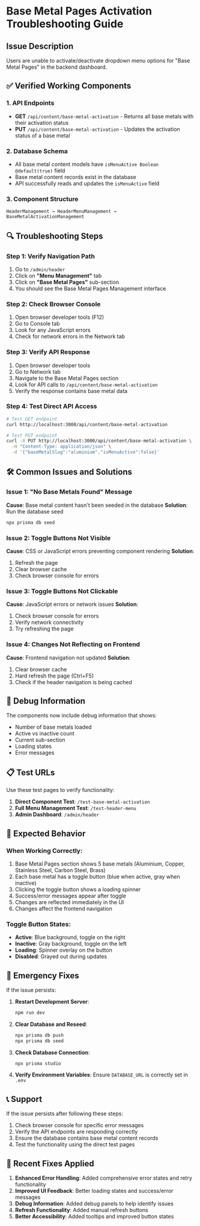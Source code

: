 # Base Metal Pages Activation Troubleshooting Guide

## Issue Description
Users are unable to activate/deactivate dropdown menu options for "Base Metal Pages" in the backend dashboard.

## ✅ Verified Working Components

### 1. API Endpoints
- **GET** `/api/content/base-metal-activation` - Returns all base metals with their activation status
- **PUT** `/api/content/base-metal-activation` - Updates the activation status of a base metal

### 2. Database Schema
- All base metal content models have `isMenuActive Boolean @default(true)` field
- Base metal content records exist in the database
- API successfully reads and updates the `isMenuActive` field

### 3. Component Structure
```
HeaderManagement → HeaderMenuManagement → BaseMetalActivationManagement
```

## 🔍 Troubleshooting Steps

### Step 1: Verify Navigation Path
1. Go to `/admin/header`
2. Click on **"Menu Management"** tab
3. Click on **"Base Metal Pages"** sub-section
4. You should see the Base Metal Pages Management interface

### Step 2: Check Browser Console
1. Open browser developer tools (F12)
2. Go to Console tab
3. Look for any JavaScript errors
4. Check for network errors in the Network tab

### Step 3: Verify API Response
1. Open browser developer tools
2. Go to Network tab
3. Navigate to the Base Metal Pages section
4. Look for API calls to `/api/content/base-metal-activation`
5. Verify the response contains base metal data

### Step 4: Test Direct API Access
```bash
# Test GET endpoint
curl http://localhost:3000/api/content/base-metal-activation

# Test PUT endpoint
curl -X PUT http://localhost:3000/api/content/base-metal-activation \
  -H "Content-Type: application/json" \
  -d '{"baseMetalSlug":"aluminium","isMenuActive":false}'
```

## 🛠️ Common Issues and Solutions

### Issue 1: "No Base Metals Found" Message
**Cause**: Base metal content hasn't been seeded in the database
**Solution**: Run the database seed
```bash
npx prisma db seed
```

### Issue 2: Toggle Buttons Not Visible
**Cause**: CSS or JavaScript errors preventing component rendering
**Solution**: 
1. Refresh the page
2. Clear browser cache
3. Check browser console for errors

### Issue 3: Toggle Buttons Not Clickable
**Cause**: JavaScript errors or network issues
**Solution**:
1. Check browser console for errors
2. Verify network connectivity
3. Try refreshing the page

### Issue 4: Changes Not Reflecting on Frontend
**Cause**: Frontend navigation not updated
**Solution**:
1. Clear browser cache
2. Hard refresh the page (Ctrl+F5)
3. Check if the header navigation is being cached

## 🔧 Debug Information

The components now include debug information that shows:
- Number of base metals loaded
- Active vs inactive count
- Current sub-section
- Loading states
- Error messages

## 📋 Test URLs

Use these test pages to verify functionality:

1. **Direct Component Test**: `/test-base-metal-activation`
2. **Full Menu Management Test**: `/test-header-menu`
3. **Admin Dashboard**: `/admin/header`

## 🎯 Expected Behavior

### When Working Correctly:
1. Base Metal Pages section shows 5 base metals (Aluminium, Copper, Stainless Steel, Carbon Steel, Brass)
2. Each base metal has a toggle button (blue when active, gray when inactive)
3. Clicking the toggle button shows a loading spinner
4. Success/error messages appear after toggle
5. Changes are reflected immediately in the UI
6. Changes affect the frontend navigation

### Toggle Button States:
- **Active**: Blue background, toggle on the right
- **Inactive**: Gray background, toggle on the left
- **Loading**: Spinner overlay on the button
- **Disabled**: Grayed out during updates

## 🚨 Emergency Fixes

If the issue persists:

1. **Restart Development Server**:
   ```bash
   npm run dev
   ```

2. **Clear Database and Reseed**:
   ```bash
   npx prisma db push
   npx prisma db seed
   ```

3. **Check Database Connection**:
   ```bash
   npx prisma studio
   ```

4. **Verify Environment Variables**:
   Ensure `DATABASE_URL` is correctly set in `.env`

## 📞 Support

If the issue persists after following these steps:
1. Check browser console for specific error messages
2. Verify the API endpoints are responding correctly
3. Ensure the database contains base metal content records
4. Test the functionality using the direct test pages

## 🔄 Recent Fixes Applied

1. **Enhanced Error Handling**: Added comprehensive error states and retry functionality
2. **Improved UI Feedback**: Better loading states and success/error messages
3. **Debug Information**: Added debug panels to help identify issues
4. **Refresh Functionality**: Added manual refresh buttons
5. **Better Accessibility**: Added tooltips and improved button states 